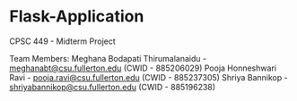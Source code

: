 # Flask-Application

CPSC 449 - Midterm Project

Team Members:
Meghana Bodapati Thirumalanaidu - meghanabt@csu.fullerton.edu (CWID - 885206029)
Pooja Honneshwari Ravi - pooja.ravi@csu.fullerton.edu (CWID - 885237305)
Shriya Bannikop - shriyabannikop@csu.fullerton.edu (CWID - 885196238)

